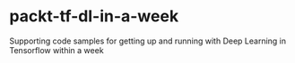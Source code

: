 # packt-tf-dl-in-a-week
Supporting code samples for getting up and running with Deep Learning in Tensorflow within a week

